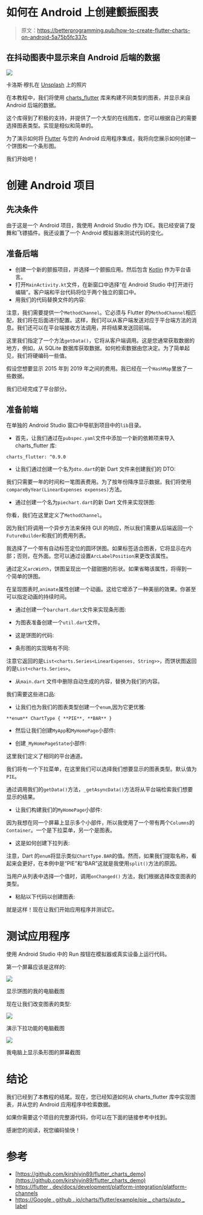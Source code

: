 # 如何在 Android 上创建颤振图表

> 原文：<https://betterprogramming.pub/how-to-create-flutter-charts-on-android-5a75b5fc337c>

## 在抖动图表中显示来自 Android 后端的数据

![](img/d933b1bca2973e0c04a25cf27b057dfb.png)

卡洛斯·穆扎在 [Unsplash](https://unsplash.com?utm_source=medium&utm_medium=referral) 上的照片

在本教程中，我们将使用 [charts_flutter](https://pub.dev/packages/charts_flutter) 库来构建不同类型的图表，并显示来自 Android 后端的数据。

这个库得到了积极的支持，并提供了一个大型的在线图库，您可以根据自己的需要选择图表类型。实现是相似和简单的。

为了演示如何将 [Flutter](https://flutter.dev/docs) 与您的 Android 应用程序集成，我将向您展示如何创建一个饼图和一个条形图。

我们开始吧！

# 创建 Android 项目

## 先决条件

由于这是一个 Android 项目，我使用 Android Studio 作为 IDE。我已经安装了旋舞和飞镖插件。我还设置了一个 Android 模拟器来测试代码的变化。

## 准备后端

*   创建一个新的颤振项目，并选择一个颤振应用。然后包含 [Kotlin](https://kotlinlang.org/docs/reference/) 作为平台语言。
*   打开`MainActivity.kt`文件，在新窗口中选择“在 Android Studio 中打开进行编辑”。客户端和平台代码将位于两个独立的窗口中。
*   用我们的代码替换文件的内容:

注意，我们需要提供一个`MethodChannel`。它必须与 Flutter 的`MethodChannel`相匹配，我们将在后面进行配置。这样，我们可以从客户端发送对应于平台端方法的消息。我们还可以在平台端接收方法调用，并将结果发送回前端。

这里我们指定了一个方法`getData()`，它将从客户端调用。这是您通常获取数据的地方，例如，从 SQLite 数据库获取数据。如何检索数据由您决定。为了简单起见，我们将硬编码一些值。

假设您想要显示 2015 年到 2019 年之间的费用。我已经在一个`HashMap`里放了一些数据。

我们已经完成了平台部分。

## 准备前端

在单独的 Android Studio 窗口中导航到项目中的`lib`目录。

*   首先，让我们通过在`pubspec.yaml`文件中添加一个新的依赖项来导入 charts_flutter 库:

```
charts_flutter: ^0.9.0
```

*   让我们通过创建一个名为`dto.dart`的新 Dart 文件来创建我们的 DTO:

我们只需要一年的时间和一笔图表费用。为了按年份降序显示数据，我们将使用`compareByYear(LinearExpenses expenses)`方法。

*   通过创建一个名为`piechart.dart`的新 Dart 文件来实现饼图:

你看，我们在这里定义了`MethodChannel`。

因为我们将调用一个异步方法来保持 GUI 的响应，所以我们需要从后端返回一个`FutureBuilder`和我们的费用列表。

我选择了一个带有自动标签定位的圆环饼图。如果标签适合图表，它将显示在内部；否则，在外面。您可以通过设置`ArcLabelPosition`来更改该属性。

通过定义`arcWidth`，饼图呈现出一个甜甜圈的形状。如果省略该属性，将得到一个简单的饼图。

在呈现图表时,`animate`属性创建一个动画。这给它增添了一种美丽的效果。你甚至可以指定动画的持续时间。

*   通过创建一个`barchart.dart`文件来实现条形图:

*   为图表准备创建一个`util.dart`文件。
*   这是饼图的代码:

*   条形图的实现略有不同:

注意它返回的是`List<charts.Series<LinearExpenses, String>>`，而饼状图返回的是`List<charts.Series>`。

*   从`main.dart` 文件中删除自动生成的内容，替换为我们的内容。

我们需要这些进口品:

*   让我们也为我们的图表类型创建一个`enum`,因为它更优雅:

```
**enum** ChartType { **PIE**, **BAR** }
```

*   然后让我们创建`MyApp`和`MyHomePage`小部件:

*   创建`_MyHomePageState`小部件:

这里我们定义了相同的平台通道。

我们将有一个下拉菜单，在这里我们可以选择我们想要显示的图表类型。默认值为`PIE`。

通过调用我们的`getData()`方法，`_getAsyncData()`方法将从平台端检索我们想要显示的结果。

*   让我们构建我们的`MyHomePage`小部件:

因为我想在同一个屏幕上显示多个小部件，所以我使用了一个带有两个`Columns`的`Container`。一个是下拉菜单，另一个是图表。

*   这是如何创建下拉列表:

注意，Dart 的`enum`将显示类似`ChartType.BAR`的值。然而，如果我们提取名称，看起来会更好，在本例中是“PIE”和“BAR”这就是我使用`split()`方法的原因。

当用户从列表中选择一个值时，调用`onChanged()` 方法，我们根据选择改变图表的类型。

*   粘贴以下代码以创建图表:

就是这样！现在让我们开始应用程序并测试它。

# 测试应用程序

使用 Android Studio 中的 Run 按钮在模拟器或真实设备上运行代码。

第一个屏幕应该是这样的:

![](img/16883e6a8db01cd71a4bdf2b0c1dfa12.png)

显示饼图的我的电脑截图

现在让我们改变图表的类型:

![](img/edae40e18c7070bdb2cab4bd7ab7a26b.png)

演示下拉功能的电脑截图

![](img/aae0bbac7eaaa178d590780effb2e2cb.png)

我电脑上显示条形图的屏幕截图

# 结论

我们已经到了本教程的结尾。现在，您已经知道如何从 charts_flutter 库中实现图表，并从您的 Android 应用程序中检索数据。

如果你需要这个项目的完整源代码，你可以在下面的链接参考中找到。

感谢您的阅读，祝您编码愉快！

# 参考

*   [https://github.com/kirshiyin89/flutter_charts_demo](https://github.com/kirshiyin89/flutter_charts_demo)
*   [https://flutter . dev/docs/development/platform-integration/platform-channels](https://flutter.dev/docs/development/platform-integration/platform-channels)
*   [https://Google . github . io/charts/flutter/example/pie _ charts/auto _ label](https://google.github.io/charts/flutter/example/pie_charts/auto_label)